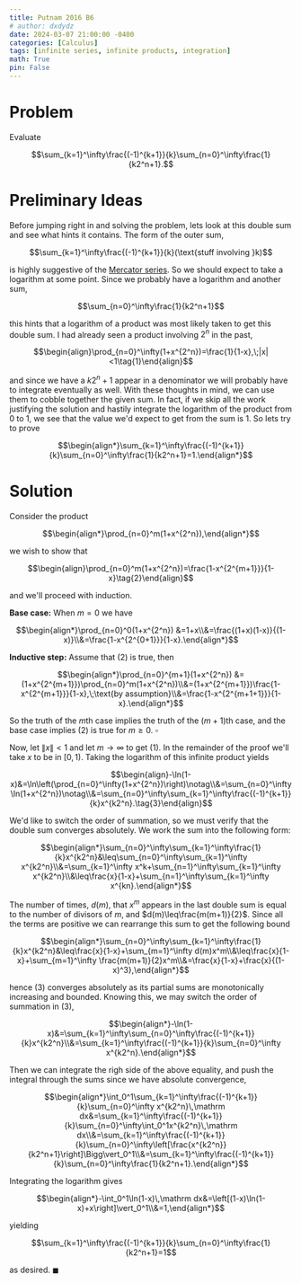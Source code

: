 ```yaml
---
title: Putnam 2016 B6
# author: dxdydz
date: 2024-03-07 21:00:00 -0400
categories: [Calculus]
tags: [infinite series, infinite products, integration]
math: True
pin: False
---
```


# Problem

Evaluate

$$\sum_{k=1}^\infty\frac{(-1)^{k+1}}{k}\sum_{n=0}^\infty\frac{1}{k2^n+1}.$$

# Preliminary Ideas

Before jumping right in and solving the problem, lets look at this double sum and see what hints it contains. The form of the outer sum,

$$\sum_{k=1}^\infty\frac{(-1)^{k+1}}{k}(\text{stuff involving }k)$$

is highly suggestive of the [Mercator series](https://en.wikipedia.org/wiki/Mercator_series). So we should expect to take a logarithm at some point. Since we probably have a logarithm and another sum,
 
$$\sum_{n=0}^\infty\frac{1}{k2^n+1}$$
 
this hints that a logarithm of a product was most likely taken to get this double sum. I had already seen a product involving $2^n$ in the past,

$$\begin{align}\prod_{n=0}^\infty(1+x^{2^n})=\frac{1}{1-x},\;|x|<1\tag{1}\end{align}$$

and since we have a $k2^n+1$ appear in a denominator we will probably have to integrate eventually as well. With these thoughts in mind, we can use them to cobble together the given sum. In fact, if we skip all the work justifying the solution and hastily integrate the logarithm of the product from $0$ to $1$, we see that the value we'd expect to get from the sum is $1$. So lets try to prove

$$\begin{align*}\sum_{k=1}^\infty\frac{(-1)^{k+1}}{k}\sum_{n=0}^\infty\frac{1}{k2^n+1}=1.\end{align*}$$

# Solution

Consider the product

$$\begin{align*}\prod_{n=0}^m(1+x^{2^n}),\end{align*}$$

we wish to show that

$$\begin{align}\prod_{n=0}^m(1+x^{2^n})=\frac{1-x^{2^{m+1}}}{1-x}\tag{2}\end{align}$$

and we'll proceed with induction.

**Base case:** When $m=0$ we have

$$\begin{align*}\prod_{n=0}^0(1+x^{2^n}) &=1+x\\&=\frac{(1+x)(1-x)}{(1-x)}\\&=\frac{1-x^{2^{0+1}}}{1-x}.\end{align*}$$

**Inductive step:** Assume that $(2)$ is true, then

$$\begin{align*}\prod_{n=0}^{m+1}(1+x^{2^n}) &=(1+x^{2^{m+1}})\prod_{n=0}^m(1+x^{2^n})\\&=(1+x^{2^{m+1}})\frac{1-x^{2^{m+1}}}{1-x},\;\text{by assumption}\\&=\frac{1-x^{2^{m+1+1}}}{1-x}.\end{align*}$$

So the truth of the $m\text{th}$ case implies the truth of the $(m+1)\text{th}$ case, and the base case implies $(2)$ is true for $m\geq0$. $\square$

Now, let $\|x\|<1$ and let $m\to\infty$ to get $(1)$. In the remainder of the proof we'll take $x$ to be in $[0,\,1)$. Taking the logarithm of this infinite product yields

$$\begin{align}-\ln(1-x)&=\ln\left(\prod_{n=0}^\infty(1+x^{2^n})\right)\notag\\&=\sum_{n=0}^\infty\ln(1+x^{2^n})\notag\\&=\sum_{n=0}^\infty\sum_{k=1}^\infty\frac{(-1)^{k+1}}{k}x^{k2^n}.\tag{3}\end{align}$$

We'd like to switch the order of summation, so we must verify that the double sum converges absolutely. We work the sum into the following form:

$$\begin{align*}\sum_{n=0}^\infty\sum_{k=1}^\infty\frac{1}{k}x^{k2^n}&\leq\sum_{n=0}^\infty\sum_{k=1}^\infty x^{k2^n}\\&=\sum_{k=1}^\infty x^k+\sum_{n=1}^\infty\sum_{k=1}^\infty x^{k2^n}\\&\leq\frac{x}{1-x}+\sum_{n=1}^\infty\sum_{k=1}^\infty x^{kn}.\end{align*}$$

The number of times, $d(m)$, that $x^m$ appears in the last double sum is equal to the number of divisors of $m$, and $d(m)\leq\frac{m(m+1)}{2}$. Since all the terms are positive we can rearrange this sum to get the following bound

$$\begin{align*}\sum_{n=0}^\infty\sum_{k=1}^\infty\frac{1}{k}x^{k2^n}&\leq\frac{x}{1-x}+\sum_{m=1}^\infty d(m)x^m\\&\leq\frac{x}{1-x}+\sum_{m=1}^\infty \frac{m(m+1)}{2}x^m\\&=\frac{x}{1-x}+\frac{x}{(1-x)^3},\end{align*}$$

hence $(3)$ converges absolutely as its partial sums are monotonically increasing and bounded. Knowing this, we may switch the order of summation in $(3)$,

$$\begin{align*}-\ln(1-x)&=\sum_{k=1}^\infty\sum_{n=0}^\infty\frac{(-1)^{k+1}}{k}x^{k2^n}\\&=\sum_{k=1}^\infty\frac{(-1)^{k+1}}{k}\sum_{n=0}^\infty x^{k2^n}.\end{align*}$$

Then we can integrate the righ side of the above equality, and push the integral through the sums since we have absolute convergence,

$$\begin{align*}\int_0^1\sum_{k=1}^\infty\frac{(-1)^{k+1}}{k}\sum_{n=0}^\infty x^{k2^n}\,\mathrm dx&=\sum_{k=1}^\infty\frac{(-1)^{k+1}}{k}\sum_{n=0}^\infty\int_0^1x^{k2^n}\,\mathrm dx\\&=\sum_{k=1}^\infty\frac{(-1)^{k+1}}{k}\sum_{n=0}^\infty\left[\frac{x^{k2^n}}{k2^n+1}\right]\Bigg\vert_0^1\\&=\sum_{k=1}^\infty\frac{(-1)^{k+1}}{k}\sum_{n=0}^\infty\frac{1}{k2^n+1}.\end{align*}$$

Integrating the logarithm gives

$$\begin{align*}-\int_0^1\ln(1-x)\,\mathrm dx&=\left[(1-x)\ln(1-x)+x\right]\vert_0^1\\&=1,\end{align*}$$

yielding

$$\sum_{k=1}^\infty\frac{(-1)^{k+1}}{k}\sum_{n=0}^\infty\frac{1}{k2^n+1}=1$$

as desired. $\blacksquare$